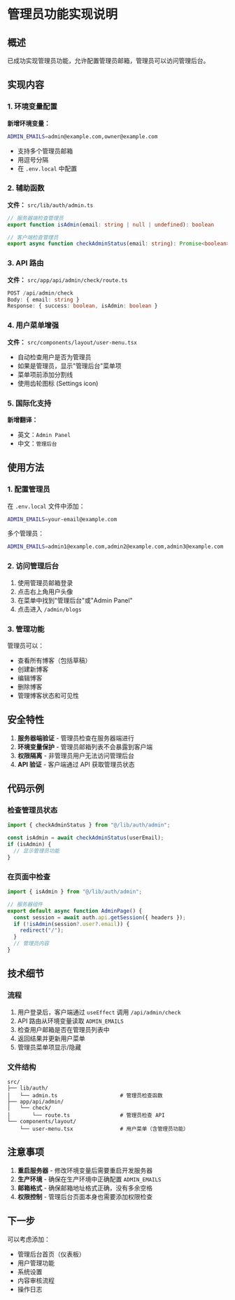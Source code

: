 # 管理员功能实现说明

## 概述

已成功实现管理员功能，允许配置管理员邮箱，管理员可以访问管理后台。

## 实现内容

### 1. 环境变量配置

**新增环境变量：**
```bash
ADMIN_EMAILS=admin@example.com,owner@example.com
```

- 支持多个管理员邮箱
- 用逗号分隔
- 在 `.env.local` 中配置

### 2. 辅助函数

**文件：** `src/lib/auth/admin.ts`

```typescript
// 服务器端检查管理员
export function isAdmin(email: string | null | undefined): boolean

// 客户端检查管理员
export async function checkAdminStatus(email: string): Promise<boolean>
```

### 3. API 路由

**文件：** `src/app/api/admin/check/route.ts`

```typescript
POST /api/admin/check
Body: { email: string }
Response: { success: boolean, isAdmin: boolean }
```

### 4. 用户菜单增强

**文件：** `src/components/layout/user-menu.tsx`

- 自动检查用户是否为管理员
- 如果是管理员，显示"管理后台"菜单项
- 菜单项前添加分割线
- 使用齿轮图标 (Settings icon)

### 5. 国际化支持

**新增翻译：**
- 英文：`Admin Panel`
- 中文：`管理后台`

## 使用方法

### 1. 配置管理员

在 `.env.local` 文件中添加：

```bash
ADMIN_EMAILS=your-email@example.com
```

多个管理员：

```bash
ADMIN_EMAILS=admin1@example.com,admin2@example.com,admin3@example.com
```

### 2. 访问管理后台

1. 使用管理员邮箱登录
2. 点击右上角用户头像
3. 在菜单中找到"管理后台"或"Admin Panel"
4. 点击进入 `/admin/blogs`

### 3. 管理功能

管理员可以：
- 查看所有博客（包括草稿）
- 创建新博客
- 编辑博客
- 删除博客
- 管理博客状态和可见性

## 安全特性

1. **服务器端验证** - 管理员检查在服务器端进行
2. **环境变量保护** - 管理员邮箱列表不会暴露到客户端
3. **权限隔离** - 非管理员用户无法访问管理后台
4. **API 验证** - 客户端通过 API 获取管理员状态

## 代码示例

### 检查管理员状态

```typescript
import { checkAdminStatus } from "@/lib/auth/admin";

const isAdmin = await checkAdminStatus(userEmail);
if (isAdmin) {
  // 显示管理员功能
}
```

### 在页面中检查

```typescript
import { isAdmin } from "@/lib/auth/admin";

// 服务器组件
export default async function AdminPage() {
  const session = await auth.api.getSession({ headers });
  if (!isAdmin(session?.user?.email)) {
    redirect("/");
  }
  // 管理员内容
}
```

## 技术细节

### 流程

1. 用户登录后，客户端通过 `useEffect` 调用 `/api/admin/check`
2. API 路由从环境变量读取 `ADMIN_EMAILS`
3. 检查用户邮箱是否在管理员列表中
4. 返回结果并更新用户菜单
5. 管理员菜单项显示/隐藏

### 文件结构

```
src/
├── lib/auth/
│   └── admin.ts                    # 管理员检查函数
├── app/api/admin/
│   └── check/
│       └── route.ts                # 管理员检查 API
└── components/layout/
    └── user-menu.tsx               # 用户菜单（含管理员功能）
```

## 注意事项

1. **重启服务器** - 修改环境变量后需要重启开发服务器
2. **生产环境** - 确保在生产环境中正确配置 `ADMIN_EMAILS`
3. **邮箱格式** - 确保邮箱地址格式正确，没有多余空格
4. **权限控制** - 管理后台页面本身也需要添加权限检查

## 下一步

可以考虑添加：
- 管理后台首页（仪表板）
- 用户管理功能
- 系统设置
- 内容审核流程
- 操作日志


